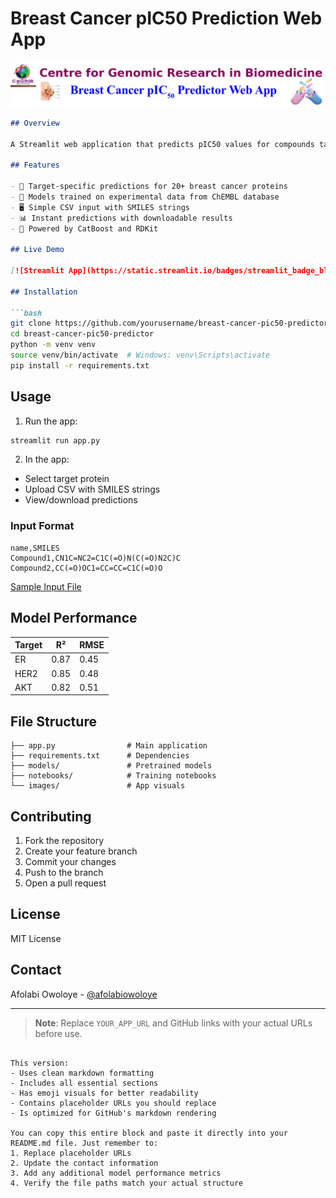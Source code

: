 # Breast Cancer pIC50 Prediction Web App

![App Logo](logo/logo.png)


```markdown
## Overview

A Streamlit web application that predicts pIC50 values for compounds targeting breast cancer proteins using machine learning models trained on ChEMBL bioactivity data.

## Features

- 🎯 Target-specific predictions for 20+ breast cancer proteins
- 🧪 Models trained on experimental data from ChEMBL database
- 🖥️ Simple CSV input with SMILES strings
- 📊 Instant predictions with downloadable results
- 🚀 Powered by CatBoost and RDKit

## Live Demo

[![Streamlit App](https://static.streamlit.io/badges/streamlit_badge_black_white.svg)](YOUR_APP_URL)

## Installation

```bash
git clone https://github.com/yourusername/breast-cancer-pic50-predictor.git
cd breast-cancer-pic50-predictor
python -m venv venv
source venv/bin/activate  # Windows: venv\Scripts\activate
pip install -r requirements.txt
```

## Usage

1. Run the app:
```bash
streamlit run app.py
```

2. In the app:
- Select target protein
- Upload CSV with SMILES strings
- View/download predictions

### Input Format
```csv
name,SMILES
Compound1,CN1C=NC2=C1C(=O)N(C(=O)N2C)C
Compound2,CC(=O)OC1=CC=CC=C1C(=O)O
```

[Sample Input File](https://example.com/sample.csv)

## Model Performance

| Target  | R²    | RMSE |
|---------|-------|------|
| ER      | 0.87  | 0.45 |
| HER2    | 0.85  | 0.48 |
| AKT     | 0.82  | 0.51 |

## File Structure

```
├── app.py                # Main application
├── requirements.txt      # Dependencies
├── models/               # Pretrained models
├── notebooks/            # Training notebooks
└── images/               # App visuals
```

## Contributing

1. Fork the repository
2. Create your feature branch
3. Commit your changes
4. Push to the branch
5. Open a pull request

## License

MIT License

## Contact

Afolabi Owoloye - [@afolabiowoloye](https://github.com/afolabiowoloye)

---

> **Note**: Replace `YOUR_APP_URL` and GitHub links with your actual URLs before use.
```

This version:
- Uses clean markdown formatting
- Includes all essential sections
- Has emoji visuals for better readability
- Contains placeholder URLs you should replace
- Is optimized for GitHub's markdown rendering

You can copy this entire block and paste it directly into your README.md file. Just remember to:
1. Replace placeholder URLs
2. Update the contact information
3. Add any additional model performance metrics
4. Verify the file paths match your actual structure
